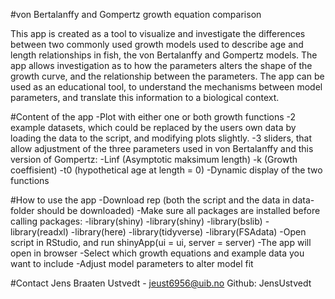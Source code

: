 #von Bertalanffy and Gompertz growth equation comparison

This app is created as a tool to visualize and investigate the differences between two commonly used growth models used to describe age and length relationships in fish, the von Bertalanffy and Gompertz models.
The app allows investigation as to how the parameters alters the shape of the growth curve, and the relationship between the parameters.
The app can be used as an educational tool, to understand the mechanisms between model parameters, and translate this information to a biological context. 

#Content of the app
-Plot with either one or both growth functions
-2 example datasets, which could be replaced by the users own data by loading the data to the script, and modifying plots slightly. 
-3 sliders, that allow adjustment of the three parameters used in von Bertalanffy and this version of Gompertz:
  -Linf (Asymptotic maksimum length)
  -k (Growth coeffisient)
  -t0 (hypothetical age at length = 0)
-Dynamic display of the two functions


#How to use the app
-Download rep (both the script and the data in data-folder should be downloaded) 
-Make sure all packages are installed before calling packages:
  -library(shiny)
  -library(shiny)
  -library(bslib)
  -library(readxl)
  -library(here)
  -library(tidyverse)
  -library(FSAdata)
-Open script in RStudio, and run shinyApp(ui = ui, server = server)
-The app will open in browser
-Select which growth equations and example data you want to include
-Adjust model parameters to alter model fit

#Contact
Jens Braaten Ustvedt - jeust6956@uib.no
Github: JensUstvedt






